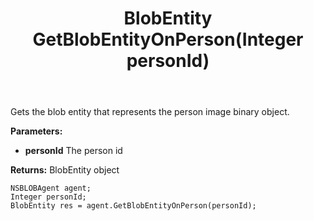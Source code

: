 ﻿---
uid: crmscript_ref_NSBLOBAgent_GetBlobEntityOnPerson
title: BlobEntity GetBlobEntityOnPerson(Integer personId)
intellisense: NSBLOBAgent.GetBlobEntityOnPerson
keywords: NSBLOBAgent, GetBlobEntityOnPerson
so.topic: reference
---

Gets the blob entity that represents the person image binary object.

**Parameters:**
 - **personId** The person id

**Returns:** BlobEntity object

```crmscript
NSBLOBAgent agent;
Integer personId;
BlobEntity res = agent.GetBlobEntityOnPerson(personId);
```

